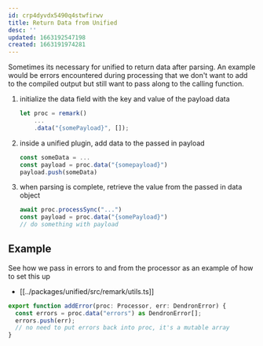 ```yaml
---
id: crp4dyvdx5490q4stwfirwv
title: Return Data from Unified
desc: ''
updated: 1663192547198
created: 1663191974281
---
```


Sometimes its necessary for unified to return data after parsing. An example would be errors encountered during processing that we don't want to add to the compiled output but still want to pass along to the calling function.

1. initialize the data field with the key and value of the payload data
    ```ts
    let proc = remark()
        ...
        .data("{somePayload}", []);
    ```
2. inside a unified plugin, add data to the passed in payload
    ```ts
    const someData = ...
    const payload = proc.data("{somepayload}")
    payload.push(someData)
    ```
3. when parsing is complete, retrieve the value from the passed in data object
    ```ts
    await proc.processSync("...")
    const payload = proc.data("{somePayload}")
    // do something with payload
    ```

## Example

See how we pass in errors to and from the processor as an example of how to set this up

- [[../packages/unified/src/remark/utils.ts]]
```ts
export function addError(proc: Processor, err: DendronError) {
  const errors = proc.data("errors") as DendronError[];
  errors.push(err);
  // no need to put errors back into proc, it's a mutable array
}
```

